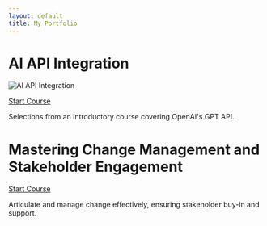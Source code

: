 ```yaml
---
layout: default
title: My Portfolio
---
```


# AI API Integration
<img src="ai-api-integration/AI-API-Integration.webp" alt="AI API Integration" style="max-width: 100%; height: auto;">

[Start Course](ai-api-integration/)

Selections from an introductory course covering OpenAI's GPT API.

# Mastering Change Management and Stakeholder Engagement
[Start Course](mastering-change-management-and-stakeholder-engagement/)

Articulate and manage change effectively, ensuring stakeholder buy-in and support.
